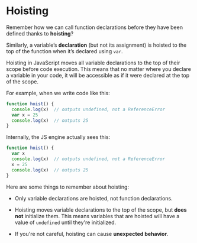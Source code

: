# Hoisting

Remember how we can call function declarations before they have been defined thanks to **hoisting**?

Similarly, a variable’s **declaration** (but not its assignment) is hoisted to the top of the function when it’s declared using `var`.

Hoisting in JavaScript moves all variable declarations to the top of their scope before code execution. This means that no matter where you declare a variable in your code, it will be accessible as if it were declared at the top of the scope.

For example, when we write code like this:

```js
function hoist() {
  console.log(x)  // outputs undefined, not a ReferenceError
  var x = 25
  console.log(x)  // outputs 25
}
```

Internally, the JS engine actually sees this:

```js
function hoist() {
  var x
  console.log(x)  // outputs undefined, not a ReferenceError
  x = 25
  console.log(x)  // outputs 25
}
```


Here are some things to remember about hoisting:
  - Only variable declarations are hoisted, not function declarations.
  
  - Hoisting moves variable declarations to the top of the scope, but **does not** initialize them. This means variables that are hoisted will have a value of `undefined` until they're initialized.
  
  - If you're not careful, hoisting can cause **unexpected behavior**. 